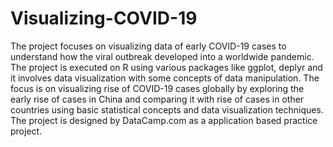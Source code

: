 # Visualizing-COVID-19
The project focuses on visualizing data of early COVID-19 cases to understand how the viral outbreak developed into a worldwide pandemic. The project is executed on R using various packages like ggplot, deplyr and it involves data visualization with some concepts of data manipulation. The focus is on visualizing rise of COVID-19 cases globally by exploring the early rise of cases in China and comparing it with rise of cases in other countries using basic statistical concepts and data visualization techniques. The project is designed by DataCamp.com as a application based practice project.
